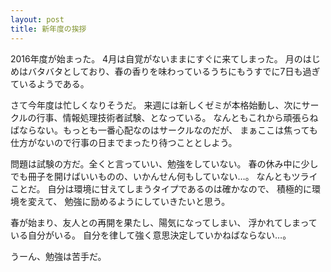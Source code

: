 ```yaml
---
layout: post
title: 新年度の挨拶
---
```


2016年度が始まった。
4月は自覚がないままにすぐに来てしまった。
月のはじめはバタバタとしており、春の香りを味わっているうちにもうすでに7日も過ぎているようである。

さて今年度は忙しくなりそうだ。
来週には新しくゼミが本格始動し、次にサークルの行事、情報処理技術者試験、となっている。
なんともこれから頑張らねばならない。もっとも一番心配なのはサークルなのだが、
まぁここは焦っても仕方がないので行事の日までまったり待つこととしよう。

問題は試験の方だ。全くと言っていい、勉強をしていない。
春の休み中に少しでも冊子を開けばいいものの、いかんせん何もしていない…。
なんともツライことだ。
自分は環境に甘えてしまうタイプであるのは確かなので、
積極的に環境を変えて、
勉強に励めるようにしていきたいと思う。

春が始まり、友人との再開を果たし、陽気になってしまい、
浮かれてしまっている自分がいる。
自分を律して強く意思決定していかねばならない…。

うーん、勉強は苦手だ。
